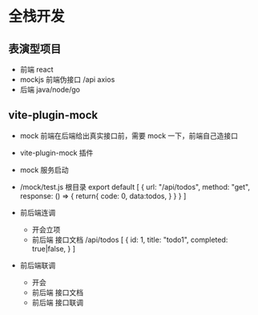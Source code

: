 # 全栈开发

## 表演型项目

- 前端 react
- mockjs 前端伪接口
  /api axios
- 后端 java/node/go

## vite-plugin-mock

- mock
前端在后端给出真实接口前，需要 mock 一下，前端自己造接口
- vite-plugin-mock 插件
- mock 服务启动
- /mock/test.js 根目录
  export default [
    {
    url: "/api/todos",
    method: "get",
    response: () => {
        return{
            code: 0,
            data:todos,
        }
            }
    }
]

- 前后端连调
  - 开会立项
  - 前后端 接口文档
  /api/todos
  [
    {
        id: 1,
        title: "todo1",
        completed: true|false,
    }
  ]

- 前后端联调
  - 开会
  - 前后端 接口文档
  - 前后端 接口联调